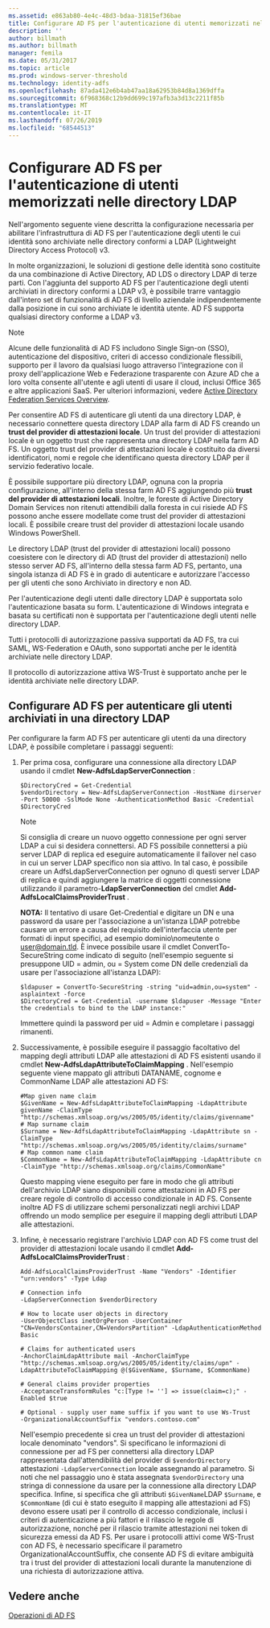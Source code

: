 ```yaml
---
ms.assetid: e863ab80-4e4c-48d3-bdaa-31815ef36bae
title: Configurare AD FS per l'autenticazione di utenti memorizzati nelle directory LDAP
description: ''
author: billmath
ms.author: billmath
manager: femila
ms.date: 05/31/2017
ms.topic: article
ms.prod: windows-server-threshold
ms.technology: identity-adfs
ms.openlocfilehash: 87ada412e6b4ab47aa18a62953b84d8a1369dffa
ms.sourcegitcommit: 6f968368c12b9dd699c197afb3a3d13c2211f85b
ms.translationtype: MT
ms.contentlocale: it-IT
ms.lasthandoff: 07/26/2019
ms.locfileid: "68544513"
---
```

# <a name="configure-ad-fs-to-authenticate-users-stored-in-ldap-directories"></a>Configurare AD FS per l'autenticazione di utenti memorizzati nelle directory LDAP

Nell'argomento seguente viene descritta la configurazione necessaria per abilitare l'infrastruttura di AD FS per l'autenticazione degli utenti le cui identità sono archiviate nelle directory conformi a LDAP (Lightweight Directory Access Protocol) v3.

In molte organizzazioni, le soluzioni di gestione delle identità sono costituite da una combinazione di Active Directory, AD LDS o directory LDAP di terze parti. Con l'aggiunta del supporto AD FS per l'autenticazione degli utenti archiviati in directory conformi a LDAP v3, è possibile trarre vantaggio dall'intero set di funzionalità di AD FS di livello aziendale indipendentemente dalla posizione in cui sono archiviate le identità utente. AD FS supporta qualsiasi directory conforme a LDAP v3.

> [!NOTE]
> Alcune delle funzionalità di AD FS includono Single Sign-on (SSO), autenticazione del dispositivo, criteri di accesso condizionale flessibili, supporto per il lavoro da qualsiasi luogo attraverso l'integrazione con il proxy dell'applicazione Web e Federazione trasparente con Azure AD che a loro volta consente all'utente e agli utenti di usare il cloud, inclusi Office 365 e altre applicazioni SaaS.  Per ulteriori informazioni, vedere [Active Directory Federation Services Overview](../../ad-fs/AD-FS-2016-Overview.md).

Per consentire AD FS di autenticare gli utenti da una directory LDAP, è necessario connettere questa directory LDAP alla farm di AD FS creando un **trust del provider di attestazioni locale**.  Un trust del provider di attestazioni locale è un oggetto trust che rappresenta una directory LDAP nella farm AD FS. Un oggetto trust del provider di attestazioni locale è costituito da diversi identificatori, nomi e regole che identificano questa directory LDAP per il servizio federativo locale.

È possibile supportare più directory LDAP, ognuna con la propria configurazione, all'interno della stessa farm AD FS aggiungendo più **trust del provider di attestazioni locali**. Inoltre, le foreste di Active Directory Domain Services non ritenuti attendibili dalla foresta in cui risiede AD FS possono anche essere modellate come trust del provider di attestazioni locali. È possibile creare trust del provider di attestazioni locale usando Windows PowerShell.

Le directory LDAP (trust del provider di attestazioni locali) possono coesistere con le directory di AD (trust del provider di attestazioni) nello stesso server AD FS, all'interno della stessa farm AD FS, pertanto, una singola istanza di AD FS è in grado di autenticare e autorizzare l'accesso per gli utenti che sono Archiviato in directory e non AD.

Per l'autenticazione degli utenti dalle directory LDAP è supportata solo l'autenticazione basata su form. L'autenticazione di Windows integrata e basata su certificati non è supportata per l'autenticazione degli utenti nelle directory LDAP.

Tutti i protocolli di autorizzazione passiva supportati da AD FS, tra cui SAML, WS-Federation e OAuth, sono supportati anche per le identità archiviate nelle directory LDAP.

Il protocollo di autorizzazione attiva WS-Trust è supportato anche per le identità archiviate nelle directory LDAP.

## <a name="configure-ad-fs-to-authenticate-users-stored-in-an-ldap-directory"></a>Configurare AD FS per autenticare gli utenti archiviati in una directory LDAP
Per configurare la farm AD FS per autenticare gli utenti da una directory LDAP, è possibile completare i passaggi seguenti:

1. Per prima cosa, configurare una connessione alla directory LDAP usando il cmdlet **New-AdfsLdapServerConnection** :

   ```
   $DirectoryCred = Get-Credential
   $vendorDirectory = New-AdfsLdapServerConnection -HostName dirserver -Port 50000 -SslMode None -AuthenticationMethod Basic -Credential $DirectoryCred
   ```

   > [!NOTE]
   > Si consiglia di creare un nuovo oggetto connessione per ogni server LDAP a cui si desidera connettersi. AD FS possibile connettersi a più server LDAP di replica ed eseguire automaticamente il failover nel caso in cui un server LDAP specifico non sia attivo. In tal caso, è possibile creare un AdfsLdapServerConnection per ognuno di questi server LDAP di replica e quindi aggiungere la matrice di oggetti connessione utilizzando il parametro-**LdapServerConnection** del cmdlet **Add-AdfsLocalClaimsProviderTrust** .

   **NOTA:** Il tentativo di usare Get-Credential e digitare un DN e una password da usare per l'associazione a un'istanza LDAP potrebbe causare un errore a causa del requisito dell'interfaccia utente per formati di input specifici, ad esempio dominio\nomeutente o user@domain.tld. È invece possibile usare il cmdlet ConvertTo-SecureString come indicato di seguito (nell'esempio seguente si presuppone UID = admin, ou = System come DN delle credenziali da usare per l'associazione all'istanza LDAP):

   ```
   $ldapuser = ConvertTo-SecureString -string "uid=admin,ou=system" -asplaintext -force
   $DirectoryCred = Get-Credential -username $ldapuser -Message "Enter the credentials to bind to the LDAP instance:"
   ```

   Immettere quindi la password per uid = Admin e completare i passaggi rimanenti.

2. Successivamente, è possibile eseguire il passaggio facoltativo del mapping degli attributi LDAP alle attestazioni di AD FS esistenti usando il cmdlet **New-AdfsLdapAttributeToClaimMapping** . Nell'esempio seguente viene mappato gli attributi DATANAME, cognome e CommonName LDAP alle attestazioni AD FS:

   ```
   #Map given name claim
   $GivenName = New-AdfsLdapAttributeToClaimMapping -LdapAttribute givenName -ClaimType "http://schemas.xmlsoap.org/ws/2005/05/identity/claims/givenname"
   # Map surname claim
   $Surname = New-AdfsLdapAttributeToClaimMapping -LdapAttribute sn -ClaimType "http://schemas.xmlsoap.org/ws/2005/05/identity/claims/surname"
   # Map common name claim
   $CommonName = New-AdfsLdapAttributeToClaimMapping -LdapAttribute cn -ClaimType "http://schemas.xmlsoap.org/claims/CommonName"
   ```

   Questo mapping viene eseguito per fare in modo che gli attributi dell'archivio LDAP siano disponibili come attestazioni in AD FS per creare regole di controllo di accesso condizionale in AD FS. Consente inoltre AD FS di utilizzare schemi personalizzati negli archivi LDAP offrendo un modo semplice per eseguire il mapping degli attributi LDAP alle attestazioni.

3. Infine, è necessario registrare l'archivio LDAP con AD FS come trust del provider di attestazioni locale usando il cmdlet **Add-AdfsLocalClaimsProviderTrust** :

   ```
   Add-AdfsLocalClaimsProviderTrust -Name "Vendors" -Identifier "urn:vendors" -Type Ldap

   # Connection info
   -LdapServerConnection $vendorDirectory 

   # How to locate user objects in directory
   -UserObjectClass inetOrgPerson -UserContainer "CN=VendorsContainer,CN=VendorsPartition" -LdapAuthenticationMethod Basic 

   # Claims for authenticated users
   -AnchorClaimLdapAttribute mail -AnchorClaimType "http://schemas.xmlsoap.org/ws/2005/05/identity/claims/upn" -LdapAttributeToClaimMapping @($GivenName, $Surname, $CommonName) 

   # General claims provider properties
   -AcceptanceTransformRules "c:[Type != ''] => issue(claim=c);" -Enabled $true 

   # Optional - supply user name suffix if you want to use Ws-Trust
   -OrganizationalAccountSuffix "vendors.contoso.com"
   ```

   Nell'esempio precedente si crea un trust del provider di attestazioni locale denominato "vendors". Si specificano le informazioni di connessione per ad FS per connettersi alla directory LDAP rappresentata dall'attendibilità del provider di `$vendorDirectory` attestazioni `-LdapServerConnection` locale assegnando al parametro. Si noti che nel passaggio uno è stata assegnata `$vendorDirectory` una stringa di connessione da usare per la connessione alla directory LDAP specifica. Infine, si specifica che gli attributi `$GivenName`LDAP `$Surname`, e `$CommonName` (di cui è stato eseguito il mapping alle attestazioni ad FS) devono essere usati per il controllo di accesso condizionale, inclusi i criteri di autenticazione a più fattori e il rilascio le regole di autorizzazione, nonché per il rilascio tramite attestazioni nei token di sicurezza emessi da AD FS. Per usare i protocolli attivi come WS-Trust con AD FS, è necessario specificare il parametro OrganizationalAccountSuffix, che consente AD FS di evitare ambiguità tra i trust del provider di attestazioni locali durante la manutenzione di una richiesta di autorizzazione attiva.

## <a name="see-also"></a>Vedere anche
[Operazioni di AD FS](../../ad-fs/AD-FS-2016-Operations.md)


